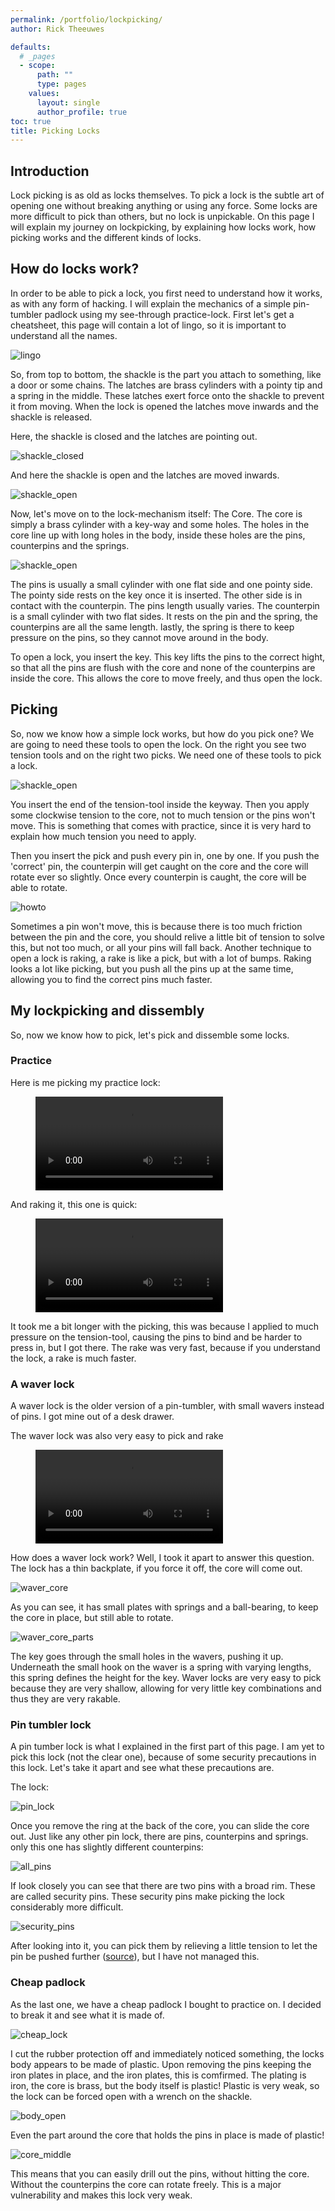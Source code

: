 ```yaml
---
permalink: /portfolio/lockpicking/
author: Rick Theeuwes

defaults:
  # _pages
  - scope:
      path: ""
      type: pages
    values:
      layout: single
      author_profile: true
toc: true
title: Picking Locks
---
```


## Introduction

Lock picking is as old as locks themselves. To pick a lock is the subtle art of opening one without breaking anything or using any force. Some locks are more difficult to pick than others, but no lock is unpickable. On this page I will explain my journey on lockpicking, by explaining how locks work, how picking works and the different kinds of locks.

## How do locks work?

In order to be able to pick a lock, you first need to understand how it works, as with any form of hacking. I will explain the mechanics of a simple pin-tumbler padlock using my see-through practice-lock. First let's get a cheatsheet, this page will contain a lot of lingo, so it is important to understand all the names.

![lingo](https://raw.githubusercontent.com/Riqky/riqky.github.io/master/assets/images/lock/anatomy.jpg)

So, from top to bottom, the shackle is the part you attach to something, like a door or some chains. The latches are brass cylinders with a pointy tip and a spring in the middle. These latches exert force onto the shackle to prevent it from moving. When the lock is opened the latches move inwards and the shackle is released.

Here, the shackle is closed and the latches are pointing out.

![shackle_closed](https://raw.githubusercontent.com/Riqky/riqky.github.io/master/assets/images/lock/shackle_closed)

And here the shackle is open and the latches are moved inwards.

![shackle_open](https://raw.githubusercontent.com/Riqky/riqky.github.io/master/assets/images/lock/shackle_open)

Now, let's move on to the lock-mechanism itself: The Core. The core is simply a brass cylinder with a key-way and some holes. The holes in the core line up with long holes in the body, inside these holes are the pins, counterpins and the springs.

![shackle_open](https://raw.githubusercontent.com/Riqky/riqky.github.io/master/assets/images/lock/pins)

The pins is usually a small cylinder with one flat side and one pointy side. The pointy side rests on the key once it is inserted. The other side is in contact with the counterpin. The pins length usually varies. The counterpin is a small cylinder with two flat sides. It rests on the pin and the spring, the counterpins are all the same length. lastly, the spring is there to keep pressure on the pins, so they cannot move around in the body.

To open a lock, you insert the key. This key lifts the pins to the correct hight, so that all the pins are flush with the core and none of the counterpins are inside the core. This allows the core to move freely, and thus open the lock.

## Picking

So, now we know how a simple lock works, but how do you pick one? We are going to need these tools to open the lock. On the right you see two tension tools and on the right two picks. We need one of these tools to pick a lock.

![shackle_open](https://raw.githubusercontent.com/Riqky/riqky.github.io/master/assets/images/lock/tools.jpg)

You insert the end of the tension-tool inside the keyway. Then you apply some clockwise tension to the core, not to much tension or the pins won't move. This is something that comes with practice, since it is very hard to explain how much tension you need to apply.

Then you insert the pick and push every pin in, one by one. If you push the 'correct' pin, the counterpin will get caught on the core and the core will rotate ever so slightly. Once every counterpin is caught, the core will be able to rotate.

![howto](https://raw.githubusercontent.com/Riqky/riqky.github.io/master/assets/images/lock/howto.gif)

Sometimes a pin won't move, this is because there is too much friction between the pin and the core, you should relive a little bit of tension to solve this, but not too much, or all your pins will fall back. 
Another technique to open a lock is raking, a rake is like a pick, but with a lot of bumps. Raking looks a lot like picking, but you push all the pins up at the same time, allowing you to find the correct pins much faster.


## My lockpicking and dissembly

So, now we know how to pick, let's pick and dissemble some locks.

### Practice

Here is me picking my practice lock:

<figure class="video_container">
  <video controls="true" allowfullscreen="true">
    <source src="https://raw.githubusercontent.com/Riqky/riqky.github.io/master/assets/images/lock/practice_pick.mp4" type="video/mp4">
  </video>
</figure>

And raking it, this one is quick:

<figure class="video_container">
  <video controls="true" allowfullscreen="true">
    <source src="https://raw.githubusercontent.com/Riqky/riqky.github.io/master/assets/images/lock/practice_rake.mp4" type="video/mp4">
  </video>
</figure>

It took me a bit longer with the picking, this was because I applied to much pressure on the tension-tool, causing the pins to bind and be harder to press in, but I got there. The rake was very fast, because if you understand the lock, a rake is much faster.

### A waver lock

A waver lock is the older version of a pin-tumbler, with small wavers instead of pins. I got mine out of a desk drawer.

The waver lock was also very easy to pick and rake

<figure class="video_container">
  <video controls="true" allowfullscreen="true">
    <source src="https://raw.githubusercontent.com/Riqky/riqky.github.io/master/assets/images/lock/waver_rake.mp4" type="video/mp4">
  </video>
</figure>

How does a waver lock work? Well, I took it apart to answer this question. The lock has a thin backplate, if you force it off, the core will come out.

![waver_core](https://raw.githubusercontent.com/Riqky/riqky.github.io/master/assets/images/lock/waver_core.jpg)

As you can see, it has small plates with springs and a ball-bearing, to keep the core in place, but still able to rotate.

![waver_core_parts](https://raw.githubusercontent.com/Riqky/riqky.github.io/master/assets/images/lock/waver_core_parts.jpg)

The key goes through the small holes in the wavers, pushing it up. Underneath the small hook on the waver is a spring with varying lengths, this spring defines the height for the key. Waver locks are very easy to pick because they are very shallow, allowing for very little key combinations and thus they are very rakable.

### Pin tumbler lock

A pin tumber lock is what I explained in the first part of this page. I am yet to pick this lock (not the clear one), because of some security precautions in this lock. Let's take it apart and see what these precautions are.

The lock:

![pin_lock](https://raw.githubusercontent.com/Riqky/riqky.github.io/master/assets/images/lock/pin_lock.jpg)

Once you remove the ring at the back of the core, you can slide the core out. Just like any other pin lock, there are pins, counterpins and springs. only this one has slightly different counterpins:

![all_pins](https://raw.githubusercontent.com/Riqky/riqky.github.io/master/assets/images/lock/all_pins.jpg)

If look closely you can see that there are two pins with a broad rim. These are called security pins. These security pins make picking the lock considerably more difficult.

![security_pins](https://raw.githubusercontent.com/Riqky/riqky.github.io/master/assets/images/lock/security_pins.gif)

After looking into it, you can pick them by relieving a little tension to let the pin be pushed further ([source](https://www.art-of-lockpicking.com/security-pins/)), but I have not managed this.

### Cheap padlock

As the last one, we have a cheap padlock I bought to practice on. I decided to break it and see what it is made of.

![cheap_lock](https://raw.githubusercontent.com/Riqky/riqky.github.io/master/assets/images/lock/cheap_lock.jpg)

I cut the rubber protection off and immediately noticed something, the locks body appears to be made of plastic. Upon removing the pins keeping the iron plates in place, and the iron plates, this is comfirmed. The plating is iron, the core is brass, but the body itself is plastic! Plastic is very weak, so the lock can be forced open with a wrench on the shackle.

![body_open](https://raw.githubusercontent.com/Riqky/riqky.github.io/master/assets/images/lock/body_open.jpg)

Even the part around the core that holds the pins in place is made of plastic!

![core_middle](https://raw.githubusercontent.com/Riqky/riqky.github.io/master/assets/images/lock/core_middle.jpg)

This means that you can easily drill out the pins, without hitting the core. Without the counterpins the core can rotate freely. This is a major vulnerability and makes this lock very weak.
